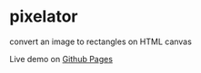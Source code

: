 # pixelator
convert an image to rectangles on HTML canvas

Live demo on <a href="https://flying-toast.github.io/pixelator/" target="__blank">Github Pages</a>
